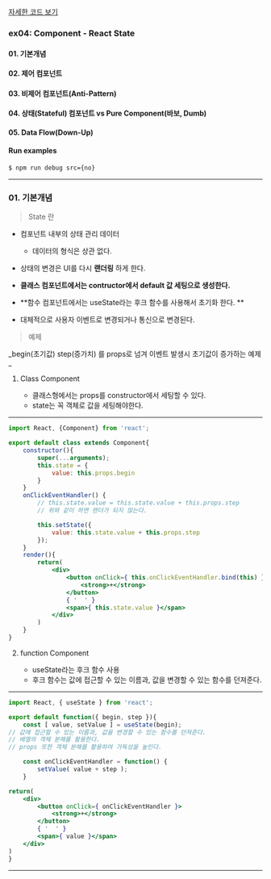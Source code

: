 
[자세한 코드 보기 ](https://github.com/dntjd7701/react-practice/tree/main/component)
### ex04: Component - React State

#### 01. 기본개념
#### 02. 제어 컴포넌트
#### 03. 비제어 컴포넌트(Anti-Pattern)
#### 04. 상태(Stateful) 컴포넌트 vs Pure Component(바보, Dumb)
#### 05. Data Flow(Down-Up)

#### Run examples
```bash
$ npm run debug src={no}
```


---
### 01. 기본개념

>  State 란

- 컴포넌트 내부의 상태 관리 데이터
	
    - 데이터의 형식은 상관 없다.

- 상태의 변경은 UI를 다시 **랜더링** 하게 한다.
- **클래스 컴포넌트에서는 contructor에서 default 값 세팅으로 생성한다.**
- **함수 컴포넌트에서는 useState라는 후크 함수를 사용해서 초기화 한다. **
- 대체적으로 사용자 이벤트로 변경되거나 통신으로 변경된다.

> 예제 

_begin(초기값) step(증가치) 를 props로 넘겨 이벤트 발생시 초기값이 증가하는 예제
_ 
 
 
 1. Class Component
 
 	- 클래스형에서는 props를 constructor에서 세팅할 수 있다.
    - state는 꼭 객체로 값을 세팅해야한다.
---    
    
```jsx
import React, {Component} from 'react';

export default class extends Component{
    constructor(){
        super(...arguments);
        this.state = {
            value: this.props.begin
        }
    }
    onClickEventHandler() {
        // this.state.value = this.state.value + this.props.step
        // 위와 같이 하면 렌더가 되지 않는다. 

        this.setState({
            value: this.state.value + this.props.step
        });
    }
    render(){
        return(
            <div>
                <button onClick={ this.onClickEventHandler.bind(this) }>
                    <strong>+</strong>
                </button>
                { '  ' }
                <span>{ this.state.value }</span>
            </div>
        )
    }
}

```
 
 2. function Component
 
 	- useState라는 후크 함수 사용
	- 후크 함수는 값에 접근할 수 있는 이름과, 값을 변경할 수 있는 함수를 던져준다.

---

```jsx
import React, { useState } from 'react';

export default function({ begin, step }){
    const [ value, setValue ] = useState(begin); 
// 값에 접근할 수 있는 이름과, 값을 변경할 수 있는 함수를 던져준다.
// 배열의 객체 분해를 활용한다.
// props 또한 객체 분해를 활용하여 가독성을 높인다. 

    const onClickEventHandler = function() {
        setValue( value + step );
    }

return(
    <div>
        <button onClick={ onClickEventHandler }>
            <strong>+</strong>
        </button>
        { '  ' }
        <span>{ value }</span>
    </div>
)
}
```

---


